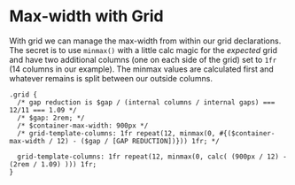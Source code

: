 # Max-width with Grid

With grid we can manage the max-width from within our grid declarations. The secret is to use `minmax()` with a little calc magic for the _expected_ grid and have two additional columns (one on each side of the grid) set to `1fr` (14 columns in our example). The minmax values are calculated first and whatever remains is split between our outside columns.


```css{7}
.grid {
  /* gap reduction is $gap / (internal columns / internal gaps) === 12/11 === 1.09 */
  /* $gap: 2rem; */
  /* $container-max-width: 900px */
  /* grid-template-columns: 1fr repeat(12, minmax(0, #{($container-max-width / 12) - ($gap / [GAP REDUCTION])})) 1fr; */

  grid-template-columns: 1fr repeat(12, minmax(0, calc( (900px / 12) - (2rem / 1.09) ))) 1fr;
}
```

